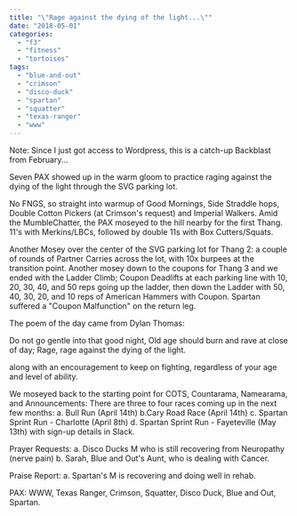 ```yaml
---
title: "\"Rage against the dying of the light...\""
date: "2018-05-01"
categories: 
  - "f3"
  - "fitness"
  - "tortoises"
tags: 
  - "blue-and-out"
  - "crimson"
  - "disco-duck"
  - "spartan"
  - "squatter"
  - "texas-ranger"
  - "www"
---
```


Note: Since I just got access to Wordpress, this is a catch-up Backblast from February...

Seven PAX showed up in the warm gloom to practice raging against the dying of the light through the SVG parking lot.

No FNGS, so straight into warmup of Good Mornings, Side Straddle hops, Double Cotton Pickers (at Crimson's request) and Imperial Walkers. Amid the MumbleChatter, the PAX moseyed to the hill nearby for the first Thang. 11's with Merkins/LBCs, followed by double 11s with Box Cutters/Squats.

Another Mosey over the center of the SVG parking lot for Thang 2: a couple of rounds of Partner Carries across the lot, with 10x burpees at the transition point. Another mosey down to the coupons for Thang 3 and we ended with the Ladder Climb; Coupon Deadlifts at each parking line with 10, 20, 30, 40, and 50 reps going up the ladder, then down the Ladder with 50, 40, 30, 20, and 10 reps of American Hammers with Coupon. Spartan suffered a "Coupon Malfunction" on the return leg.

The poem of the day came from Dylan Thomas:

Do not go gentle into that good night, Old age should burn and rave at close of day; Rage, rage against the dying of the light.

along with an encouragement to keep on fighting, regardless of your age and level of ability.

We moseyed back to the starting point for COTS, Countarama, Namearama, and Announcements: There are three to four races coming up in the next few months: a. Bull Run (April 14th) b.Cary Road Race (April 14th) c. Spartan Sprint Run - Charlotte (April 8th) d. Spartan Sprint Run - Fayeteville (May 13th) with sign-up details in Slack.

Prayer Requests: a. Disco Ducks M who is still recovering from Neuropathy (nerve pain) b. Sarah, Blue and Out's Aunt, who is dealing with Cancer.

Praise Report: a. Spartan's M is recovering and doing well in rehab.

PAX: WWW, Texas Ranger, Crimson, Squatter, Disco Duck, Blue and Out, Spartan.
